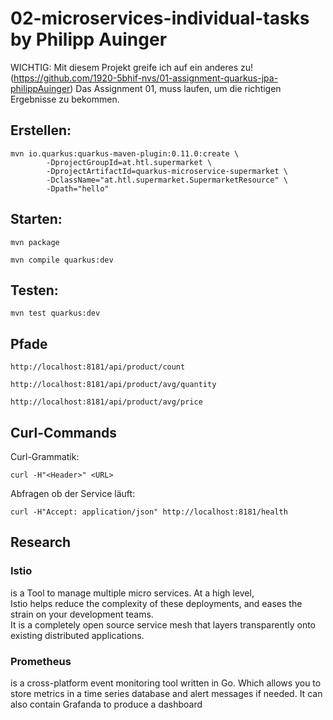 # 02-microservices-individual-tasks by Philipp Auinger

WICHTIG: Mit diesem Projekt greife ich auf ein anderes zu! (https://github.com/1920-5bhif-nvs/01-assignment-quarkus-jpa-philippAuinger)
Das Assignment 01, muss laufen, um die richtigen Ergebnisse zu bekommen.

## Erstellen:

```
mvn io.quarkus:quarkus-maven-plugin:0.11.0:create \
        -DprojectGroupId=at.htl.supermarket \
        -DprojectArtifactId=quarkus-microservice-supermarket \
        -DclassName="at.htl.supermarket.SupermarketResource" \
		-Dpath="hello"
```

## Starten:
```
mvn package

mvn compile quarkus:dev
```

## Testen:
```
mvn test quarkus:dev
```

## Pfade
```
http://localhost:8181/api/product/count
```
```
http://localhost:8181/api/product/avg/quantity
```
```
http://localhost:8181/api/product/avg/price
```

## Curl-Commands
Curl-Grammatik:
```
curl -H"<Header>" <URL>
```
Abfragen ob der Service läuft:
```
curl -H"Accept: application/json" http://localhost:8181/health
```


## Research

### Istio

is a Tool to manage multiple micro services. At a high level,    
Istio helps reduce the complexity of these deployments, and eases the strain on your development teams.    
It is a completely open source service mesh that layers transparently onto existing distributed applications.     

### Prometheus 
 
is a cross-platform event monitoring tool written in Go.
Which allows you to store metrics in a time series database and alert messages if needed. 
It can also contain Grafanda to produce a dashboard


